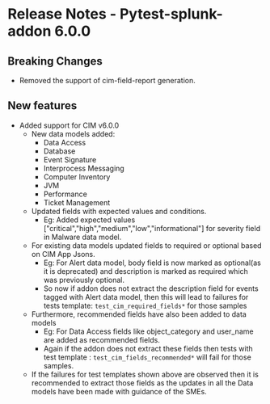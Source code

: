 # Release Notes - Pytest-splunk-addon 6.0.0

## Breaking Changes
- Removed the support of cim-field-report generation.


## New features

- Added support for CIM v6.0.0
  - New data models added:
    - Data Access
    - Database
    - Event Signature
    - Interprocess Messaging
    - Computer Inventory
    - JVM
    - Performance
    - Ticket Management
  - Updated fields with expected values and conditions.
    - Eg: Added expected values ["critical","high","medium","low","informational"] for severity field in Malware data model.
  - For existing data models updated fields to required or optional based on CIM App Jsons.
    - Eg: For Alert data model, body field is now marked as optional(as it is deprecated) and description is marked as required which was previously optional.
    - So now if addon does not extract the description field for events tagged with Alert data model, then this will lead to failures for tests template: `test_cim_required_fields*` for those samples
  - Furthermore, recommended fields have also been added to data models
    - Eg: For Data Access fields like object_category and user_name are added as recommended fields.
    - Again if the addon does not extract these fields then tests with test template : `test_cim_fields_recommended*` will fail for those samples.
  - If the failures for test templates shown above are observed then it is recommended to extract those fields as the updates in all the Data models have been made with guidance of the SMEs.
